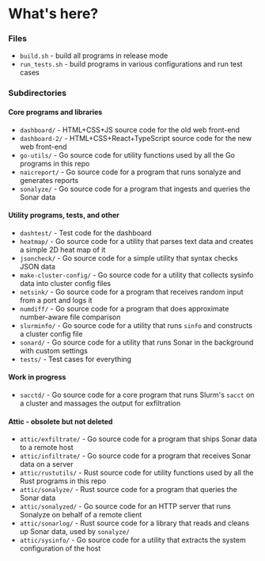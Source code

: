 # What's here?

### Files

* `build.sh` - build all programs in release mode
* `run_tests.sh` - build programs in various configurations and run test cases

### Subdirectories

#### Core programs and libraries

* `dashboard/` - HTML+CSS+JS source code for the old web front-end
* `dashboard-2/` - HTML+CSS+React+TypeScript source code for the new web front-end
* `go-utils/` - Go source code for utility functions used by all the Go programs in this repo
* `naicreport/` - Go source code for a program that runs sonalyze and generates reports
* `sonalyze/` - Go source code for a program that ingests and queries the Sonar data

#### Utility programs, tests, and other

* `dashtest/` - Test code for the dashboard
* `heatmap/` - Go source code for a utility that parses text data and creates a simple 2D heat map of it
* `jsoncheck/` - Go source code for a simple utility that syntax checks JSON data
* `make-cluster-config/` - Go source code for a utility that collects sysinfo data into cluster config files
* `netsink/` - Go source code for a program that receives random input from a port and logs it
* `numdiff/` - Go source code for a program that does approximate number-aware file comparison
* `slurminfo/` - Go source code for a utility that runs `sinfo` and constructs a cluster config file
* `sonard/` - Go source code for a utility that runs Sonar in the background with custom settings
* `tests/` - Test cases for everything

#### Work in progress

* `sacctd/` - Go source code for a core program that runs Slurm's `sacct` on a cluster and massages the output for exfiltration

#### Attic - obsolete but not deleted

* `attic/exfiltrate/` - Go source code for a program that ships Sonar data to a remote host
* `attic/infiltrate/` - Go source code for a program that receives Sonar data on a server
* `attic/rustutils/` - Rust source code for utility functions used by all the Rust programs in this repo
* `attic/sonalyze/` - Rust source code for a program that queries the Sonar data
* `attic/sonalyzed/` - Go source code for an HTTP server that runs Sonalyze on behalf of a remote client
* `attic/sonarlog/` - Rust source code for a library that reads and cleans up Sonar data, used by `sonalyze/`
* `attic/sysinfo/` - Go source code for a utility that extracts the system configuration of the host
